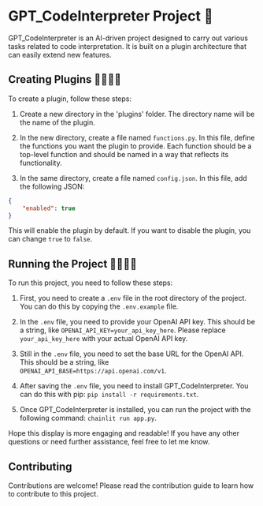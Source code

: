 # GPT_CodeInterpreter Project 🤖

GPT_CodeInterpreter is an AI-driven project designed to carry out various tasks related to code interpretation. It is built on a plugin architecture that can easily extend new features.

## Creating Plugins 👩‍💻👨‍💻

To create a plugin, follow these steps:

1. Create a new directory in the 'plugins' folder. The directory name will be the name of the plugin.

2. In the new directory, create a file named `functions.py`. In this file, define the functions you want the plugin to provide. Each function should be a top-level function and should be named in a way that reflects its functionality.

3. In the same directory, create a file named `config.json`. In this file, add the following JSON:

```json
{
    "enabled": true
}
```

This will enable the plugin by default. If you want to disable the plugin, you can change `true` to `false`.

## Running the Project 🏃‍♂️🏃‍♀️

To run this project, you need to follow these steps:

1. First, you need to create a `.env` file in the root directory of the project. You can do this by copying the `.env.example` file.

2. In the `.env` file, you need to provide your OpenAI API key. This should be a string, like `OPENAI_API_KEY=your_api_key_here`. Please replace `your_api_key_here` with your actual OpenAI API key.

3. Still in the `.env` file, you need to set the base URL for the OpenAI API. This should be a string, like `OPENAI_API_BASE=https://api.openai.com/v1`.

4. After saving the `.env` file, you need to install GPT_CodeInterpreter. You can do this with pip: `pip install -r requirements.txt`.

5. Once GPT_CodeInterpreter is installed, you can run the project with the following command: `chainlit run app.py`.

Hope this display is more engaging and readable! If you have any other questions or need further assistance, feel free to let me know.

## Contributing

Contributions are welcome! Please read the contribution guide to learn how to contribute to this project.
